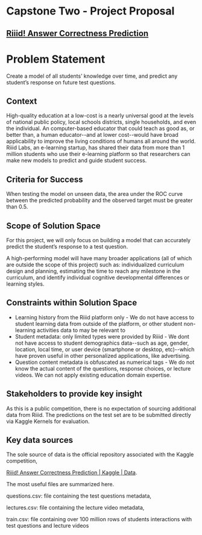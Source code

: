 # Capstone Two - Project Proposal


## [Riiid! Answer Correctness Prediction](https://www.kaggle.com/c/riiid-test-answer-prediction/overview)


# Problem Statement

Create a model of all students’ knowledge over time, and predict any student’s response on future test questions. 


## Context

High-quality education at a low-cost is a nearly universal good at the levels of national public policy, local schools districts, single households, and even the individual. An computer-based educator that could teach as good as, or better than, a human educator--and at lower cost--would have broad applicability to improve the living conditions of humans all around the world. Riiid Labs, an e-learning startup, has shared their data from more than 1 million students who use their e-learning platform so that researchers can make new models to predict and guide student success.


## Criteria for Success

When testing the model on unseen data, the area under the ROC curve between the predicted probability and the observed target must be greater than 0.5.


## Scope of Solution Space

For this project, we will only focus on building a model that can accurately predict the student’s response to a test question.

A high-performing model will have many broader applications (all of which are outside the scope of this project) such as: individualized curriculum design and planning, estimating the time to reach any milestone in the curriculum, and identify individual cognitive developmental differences or learning styles. 


## Constraints within Solution Space



*   Learning history from the Riiid platform only - We do not have access to student learning data from outside of the platform, or other student non-learning activities data to may be relevant to 
*   Student metadata: only limited types were provided by Riiid - We dont not have access to student demographics data--such as age, gender, location, local time, or user device (smartphone or desktop, etc)--which have proven useful in other personalized applications, like advertising.
*   Question content metadata is obfuscated as numerical tags - We do not know the actual content of the questions, response choices, or lecture videos. We can not apply existing education domain expertise.


## Stakeholders to provide key insight

As this is a public competition, there is no expectation of sourcing additional data from Riiid. The predictions on the test set are to be submitted directly via Kaggle Kernels for evaluation.


## Key data sources

The sole source of data is the official repository associated with the Kaggle competition,

[Riiid! Answer Correctness Prediction | Kaggle | Data](https://www.kaggle.com/c/riiid-test-answer-prediction/data). 

The most useful files are summarized here.

questions.csv:		file containing the test questions metadata,

lectures.csv: 		file containing the lecture video metadata,

train.csv: 	file containing over 100 million rows of students interactions with test questions and lecture videos
